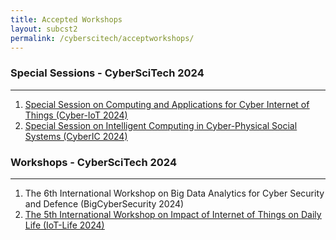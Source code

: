 ```yaml
---
title: Accepted Workshops 
layout: subcst2
permalink: /cyberscitech/acceptworkshops/
---
```


<h3>Special Sessions - CyberSciTech 2024</h3>
<hr>
<ol>
<li><a href="http://cyber-science.org/2024/assets/files/ws-ss/cst/Cyber-IoT2024_CFP.pdf" target=_new><u>Special Session on Computing and Applications for Cyber Internet of Things (Cyber-IoT 2024)</u></a></li>
<li><a href="http://cyber-science.org/2024/assets/files/ws-ss/cst/CyberIC2024_CFP.pdf" target=_new><u>Special Session on Intelligent Computing in Cyber-Physical Social Systems (CyberIC 2024)</u></a></li>
</ol>


<h3>Workshops - CyberSciTech 2024</h3>
<hr/>
<ol>

<li>The 6th International Workshop on Big Data Analytics for Cyber Security and Defence (BigCyberSecurity 2024)</li>
<li><a href="http://cyber-science.org/2024/assets/files/ws-ss/cst/IOT-LIFE2024_CFP.pdf" target=_new><u>The 5th International Workshop on Impact of Internet of Things on Daily Life (IoT-Life 2024)</u></a></li>
</ol>
<!-- 3. The 8th International Workshop on Applications of AI, Cyber Security and Economics Data Analytics (ACE-2024)<hr/> -->

<!-- 
<ol> 
<li><a href="/2022/assets/files/ws-ss/cst/IoT-Life2022_CFP.pdf" target=_new>The 3rd International Workshop on Impact of Internet of Things on Daily Life (IoT-Life 2022)</a></li>
<li><a href="/2022/assets/files/ws-ss/cst/CSSI2022_CFP.pdf" target=_new>The 3rd International Workshop on Cyber System Security and Intelligence (CSSI 2022)</a></li>
<li><a href="/2022/assets/files/ws-ss/cst/ACL2022_CFP.pdf" target=_new>The International Workshop on Adaptive Cyber Learning 2022 (ACL 2022)</a></li>
<li><a href="/2022/assets/files/ws-ss/cst/COMMONWEARS2022_CFP.pdf" target=_new>The 1st International Workshop on COMMunity-OrieNted WEARrable Computing Systems (COMMON-WEARS 2022)</a></li>
</ol> -->